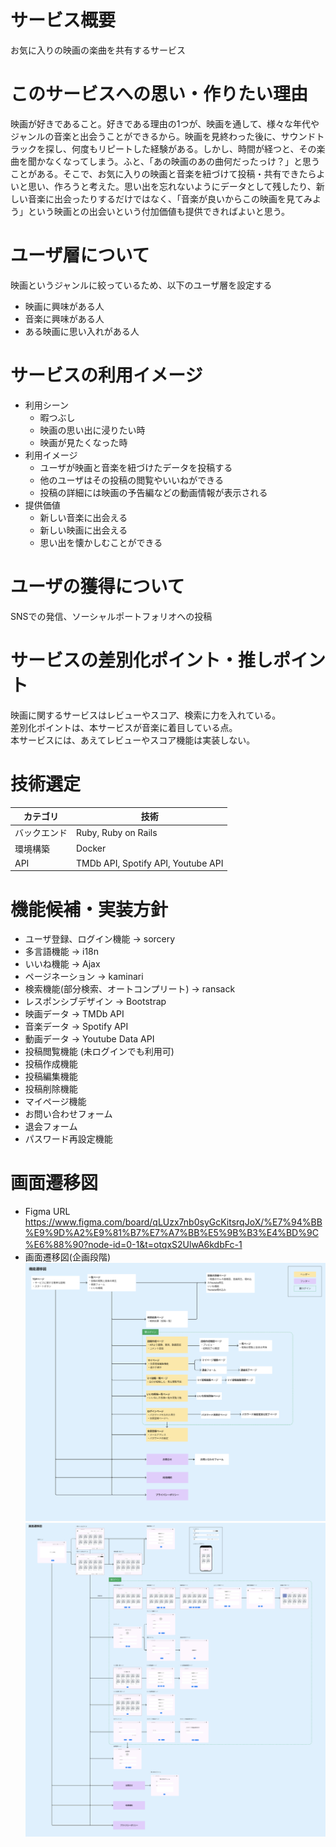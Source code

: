 # サービス概要
お気に入りの映画の楽曲を共有するサービス

# このサービスへの思い・作りたい理由
映画が好きであること。好きである理由の1つが、映画を通して、様々な年代やジャンルの音楽と出会うことができるから。映画を見終わった後に、サウンドトラックを探し、何度もリピートした経験がある。しかし、時間が経つと、その楽曲を聞かなくなってしまう。ふと、「あの映画のあの曲何だったっけ？」と思うことがある。そこで、お気に入りの映画と音楽を紐づけて投稿・共有できたらよいと思い、作ろうと考えた。思い出を忘れないようにデータとして残したり、新しい音楽に出会ったりするだけではなく、「音楽が良いからこの映画を見てみよう」という映画との出会いという付加価値も提供できればよいと思う。

# ユーザ層について
映画というジャンルに絞っているため、以下のユーザ層を設定する
* 映画に興味がある人
* 音楽に興味がある人
* ある映画に思い入れがある人

# サービスの利用イメージ
* 利用シーン
  * 暇つぶし
  * 映画の思い出に浸りたい時
  * 映画が見たくなった時
* 利用イメージ
  * ユーザが映画と音楽を紐づけたデータを投稿する
  * 他のユーザはその投稿の閲覧やいいねができる
  * 投稿の詳細には映画の予告編などの動画情報が表示される
* 提供価値
  * 新しい音楽に出会える
  * 新しい映画に出会える
  * 思い出を懐かしむことができる

# ユーザの獲得について
SNSでの発信、ソーシャルポートフォリオへの投稿

# サービスの差別化ポイント・推しポイント
映画に関するサービスはレビューやスコア、検索に力を入れている。  
差別化ポイントは、本サービスが音楽に着目している点。  
本サービスには、あえてレビューやスコア機能は実装しない。  

# 技術選定
| カテゴリ  | 技術 |
| ------------- | ------------- |
| バックエンド  | Ruby, Ruby on Rails  |
| 環境構築  | Docker |
| API  | TMDb API, Spotify API, Youtube API |

# 機能候補・実装方針
* ユーザ登録、ログイン機能 → sorcery
* 多言語機能 → i18n
* いいね機能 → Ajax
* ページネーション → kaminari
* 検索機能(部分検索、オートコンプリート) → ransack
* レスポンシブデザイン → Bootstrap
* 映画データ → TMDb API
* 音楽データ → Spotify API
* 動画データ → Youtube Data API
* 投稿閲覧機能 (未ログインでも利用可)
* 投稿作成機能
* 投稿編集機能
* 投稿削除機能
* マイページ機能
* お問い合わせフォーム
* 退会フォーム
* パスワード再設定機能

# 画面遷移図
* Figma URL  
https://www.figma.com/board/qLUzx7nb0syGcKitsrqJoX/%E7%94%BB%E9%9D%A2%E9%81%B7%E7%A7%BB%E5%9B%B3%E4%BD%9C%E6%88%90?node-id=0-1&t=otqxS2UlwA6kdbFc-1  　
* 画面遷移図(企画段階)
![alt text](image-1.png)
![alt text](image-2.png)
